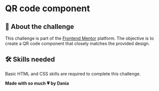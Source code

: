 # QR code component

## 📝 About the challenge

This challenge is part of the [Frontend Mentor](https://www.frontendmentor.io/) platform. The objective is to create a QR code component that closely matches the provided design.

## 🛠️ Skills needed

Basic HTML and CSS skills are required to complete this challenge.

**Made with so much 💗 by Dania** 
